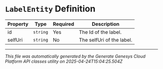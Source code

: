 # `LabelEntity` Definition

| Property | Type | Required | Description |
|----------|------|----------|-------------|
| id | `string` | Yes | The Id of the label. |
| selfUri | `string` | No | The selfUri of the label. |

---

*This file was automatically generated by the Generate Genesys Cloud Platform API classes utility on 2025-04-24T15:04:25.504Z*